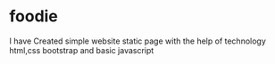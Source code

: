 # foodie
I have Created simple website static page with the help of technology html,css  bootstrap and basic javascript
